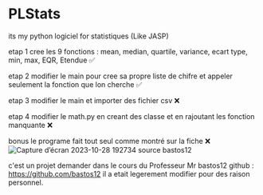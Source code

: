 # PLStats
its my python logiciel for statistiques (Like JASP)

etap 1 cree les 9 fonctions : mean, median, quartile, variance, ecart type, min, max, EQR, Etendue ✅

etap 2 modifier le main pour cree sa propre liste de chifre et appeler seulement la fonction que lon cherche ✅

etap 3 modifier le main et importer des fichier csv ❌

etap 4 modifier le math.py en creant des classe et en rajoutant les fonction manquante ❌


bonus le programe fait tout seul comme montré sur la fiche ❌
![Capture d’écran 2023-10-28 192734](https://github.com/Ryad-ht/PLStats/assets/125749863/00b59899-48be-47e9-81b6-09abe9c9776f)
source bastos12




c'est un projet demander dans le cours du Professeur Mr bastos12 github : https://github.com/bastos12
il a etait legerement modifier pour des raison personnel.
